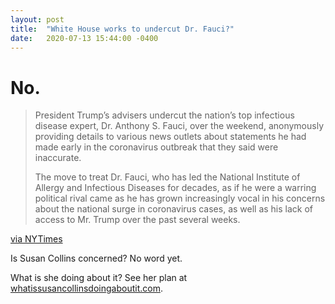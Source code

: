 ```yaml
---
layout: post
title:  "White House works to undercut Dr. Fauci?"
date:   2020-07-13 15:44:00 -0400
---
```

# No.

> President Trump’s advisers undercut the nation’s top infectious disease expert, Dr. Anthony S. Fauci, over the weekend, anonymously providing details to various news outlets about statements he had made early in the coronavirus outbreak that they said were inaccurate.
>
> The move to treat Dr. Fauci, who has led the National Institute of Allergy and Infectious Diseases for decades, as if he were a warring political rival came as he has grown increasingly vocal in his concerns about the national surge in coronavirus cases, as well as his lack of access to Mr. Trump over the past several weeks.

[via NYTimes](https://www.nytimes.com/2020/07/12/us/politics/fauci-trump-coronavirus.html)


Is Susan Collins concerned? No word yet.

What is she doing about it? See her plan at [whatissusancollinsdoingaboutit.com](https://whatissusancollinsdoingaboutit.com).
